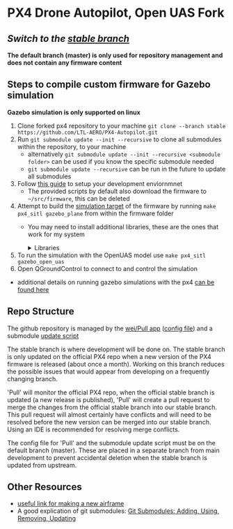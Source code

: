 # PX4 Drone Autopilot, Open UAS Fork

## ***Switch to the [stable branch](https://github.com/LTL-AERO/PX4-Autopilot/tree/stable)***

**The default branch (master) is only used for repository management and does not contain any firmware content**


## Steps to compile custom firmware for Gazebo simulation

**Gazebo simulation is only supported on linux**

 1) Clone forked px4 repository to your machine `git clone --branch stable https://github.com/LTL-AERO/PX4-Autopilot.git`
 2) Run `git submodule update --init --recursive` to clone all submodules within the repository, to your machine
     - alternatively `git submodule update --init --recursive <submodule folder>` can be used if you know the specific submodule needed 
     - `git submodule update --recursive` can be run in the future to update all submodules
 3) Follow [this guide](https://dev.px4.io/master/en/setup/dev_env_linux.html) to setup your development enviornmnet
     - The provided scripts by default also download the firmware to `~/src/firmware`, this can be deleted
 4) Attempt to build the [simulation target](https://dev.px4.io/master/en/simulation/gazebo.html#running-the-simulation) of the firmware by running `make px4_sitl gazebo_plane` from within the firmware folder
     - You may need to install additional libraries, these are the ones that work for my system
        <details>
            <summary>Libraries</summary>
             
             sudo apt install python3-pip
             pip3 install --user empy
             pip3 install --user pyros-genmsg
             pip3 install --user packaging
             pip3 install --user toml
             pip3 install --user numpy

             sudo apt install libgstreamer1.0-dev
             sudo apt install gstreamer1.0-plugins-good
             sudo apt install gstreamer1.0-plugins-bad
             sudo apt install gstreamer1.0-plugins-ugly

             sudo apt install gstreamer1.0-libav gstreamer1.0-gl
      </details>
 5) To run the simulation with the OpenUAS model use `make px4_sitl gazebo_open_uas`
 6) Open QGroundControl to connect to and control the simulation
 
 - additional details on running gazebo simulations with the px4 [can be found here](https://dev.px4.io/master/en/simulation/gazebo.html#gazebo-simulation)


## Repo Structure

The github repository is managed by the [wei/Pull app](https://github.com/wei/pull) ([config file](.github/pull.yml)) and a submodule [update script](.github/workflows/update_submodules.yml)

The stable branch is where development will be done on. The stable branch is only updated on the official PX4 repo when a new version of the PX4 firmware is released (about once a month). Working on this branch reduces the possible issues that would appear from developing on a frequently changing branch.

'Pull' will monitor the official PX4 repo, when the official stable branch is updated (a new release is published), 'Pull' will create a pull request to merge the changes from the official stable branch into our stable branch. This pull request will almost certainly have conflicts and will need to be resolved before the new version can be merged into our stable branch. Using an IDE is recommended for resolving merge conflicts.

The config file for 'Pull' and the submodule update script must be on the default branch (master). These are placed in a separate branch from main development to prevent accidental deletion when the stable branch is updated from upstream.


## Other Resources

- [useful link for making a new airframe](https://discuss.px4.io/t/create-custom-model-for-sitl/6700/3)
- A good explication of git submodules: [Git Submodules: Adding, Using, Removing, Updating](https://chrisjean.com/git-submodules-adding-using-removing-and-updating/)